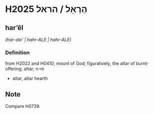 # H2025 הַרְאֵל / הראל

## harʼêl

_(har-ale' | hahr-ALE | hahr-ALE)_

### Definition

from H2022 and H0410; mount of God; figuratively, the altar of burnt-offering; altar; n-m

- altar, altar hearth

## Note

Compare H0739.
